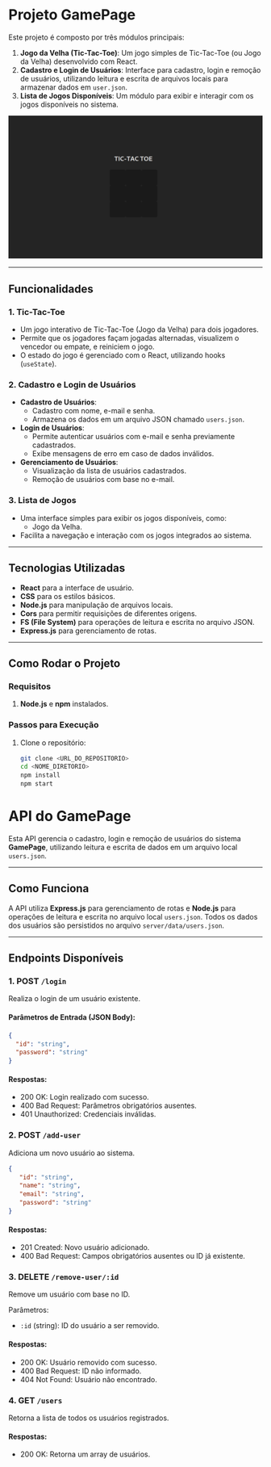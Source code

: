 # Projeto GamePage

Este projeto é composto por três módulos principais:

1. **Jogo da Velha (Tic-Tac-Toe)**: Um jogo simples de Tic-Tac-Toe (ou Jogo da Velha) desenvolvido com React.
2. **Cadastro e Login de Usuários**: Interface para cadastro, login e remoção de usuários, utilizando leitura e escrita de arquivos locais para armazenar dados em `user.json`.
3. **Lista de Jogos Disponíveis**: Um módulo para exibir e interagir com os jogos disponíveis no sistema.

![TicTacToe](public/tictac.png)

---

## Funcionalidades

### 1. Tic-Tac-Toe

- Um jogo interativo de Tic-Tac-Toe (Jogo da Velha) para dois jogadores.
- Permite que os jogadores façam jogadas alternadas, visualizem o vencedor ou empate, e reiniciem o jogo.
- O estado do jogo é gerenciado com o React, utilizando hooks (`useState`).

### 2. Cadastro e Login de Usuários

- **Cadastro de Usuários**:
   - Cadastro com nome, e-mail e senha.
   - Armazena os dados em um arquivo JSON chamado `users.json`.
- **Login de Usuários**:
   - Permite autenticar usuários com e-mail e senha previamente cadastrados.
   - Exibe mensagens de erro em caso de dados inválidos.
- **Gerenciamento de Usuários**:
   - Visualização da lista de usuários cadastrados.
   - Remoção de usuários com base no e-mail.

### 3. Lista de Jogos

- Uma interface simples para exibir os jogos disponíveis, como:
   - Jogo da Velha.
- Facilita a navegação e interação com os jogos integrados ao sistema.

---

## Tecnologias Utilizadas

- **React** para a interface de usuário.
- **CSS** para os estilos básicos.
- **Node.js** para manipulação de arquivos locais.
- **Cors** para permitir requisições de diferentes origens.
- **FS (File System)** para operações de leitura e escrita no arquivo JSON.
- **Express.js**  para gerenciamento de rotas.
---

## Como Rodar o Projeto

### Requisitos

1. **Node.js** e **npm** instalados.

### Passos para Execução

1. Clone o repositório:

   ```bash
   git clone <URL_DO_REPOSITORIO>
   cd <NOME_DIRETORIO>
   npm install
   npm start

# API do GamePage

Esta API gerencia o cadastro, login e remoção de usuários do sistema **GamePage**, utilizando leitura e escrita de dados em um arquivo local `users.json`.

---

## Como Funciona

A API utiliza **Express.js** para gerenciamento de rotas e **Node.js** para operações de leitura e escrita no arquivo local `users.json`. Todos os dados dos usuários são persistidos no arquivo `server/data/users.json`.

---

## Endpoints Disponíveis

### 1. **POST** `/login`

Realiza o login de um usuário existente.

#### Parâmetros de Entrada (JSON Body):
```json
{
  "id": "string",
  "password": "string"
}
```

#### Respostas:
- 200 OK: Login realizado com sucesso.
- 400 Bad Request: Parâmetros obrigatórios ausentes.
- 401 Unauthorized: Credenciais inválidas.

### 2. POST `/add-user`

Adiciona um novo usuário ao sistema.

```json
{
   "id": "string",
   "name": "string",
   "email": "string",
   "password": "string"
}
```

#### Respostas:
- 201 Created: Novo usuário adicionado.
- 400 Bad Request: Campos obrigatórios ausentes ou ID já existente.

### 3. DELETE `/remove-user/:id`

Remove um usuário com base no ID.

Parâmetros:
- `:id` (string): ID do usuário a ser removido.

#### Respostas:
- 200 OK: Usuário removido com sucesso.
- 400 Bad Request: ID não informado.
- 404 Not Found: Usuário não encontrado.

### 4. GET `/users`

Retorna a lista de todos os usuários registrados.

#### Respostas:
- 200 OK: Retorna um array de usuários.
